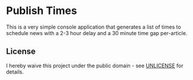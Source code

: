 # Publish Times

This is a very simple console application that generates a list of times to schedule news with a 2-3 hour delay and a 30 minute time gap per-article.

## License

I hereby waive this project under the public domain - see [UNLICENSE](UNLICENSE) for details.

